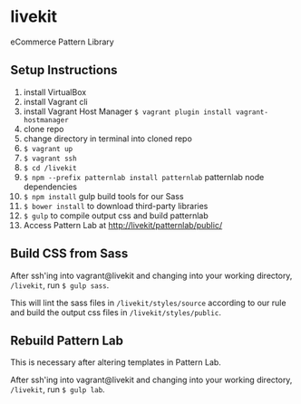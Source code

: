# livekit

eCommerce Pattern Library

## Setup Instructions

1.  install VirtualBox
2.  install Vagrant cli
3.  install Vagrant Host Manager `$ vagrant plugin install vagrant-hostmanager`
4.  clone repo
5.  change directory in terminal into cloned repo
6.  `$ vagrant up`
7.  `$ vagrant ssh`
8.  `$ cd /livekit`
9.  `$ npm --prefix patternlab install patternlab` patternlab node dependencies
10. `$ npm install` gulp build tools for our Sass
11. `$ bower install` to download third-party libraries
12. `$ gulp` to compile output css and build patternlab
13. Access Pattern Lab at <http://livekit/patternlab/public/>

## Build CSS from Sass

After ssh'ing into vagrant@livekit and changing into your
 working directory, `/livekit`, run `$ gulp sass`.

This will lint the sass files in `/livekit/styles/source`
 according to our rule and 
 build the output css files in `/livekit/styles/public`.

## Rebuild Pattern Lab

This is necessary after altering templates in Pattern Lab.

After ssh'ing into vagrant@livekit and changing into your
 working directory, `/livekit`, run `$ gulp lab`.
